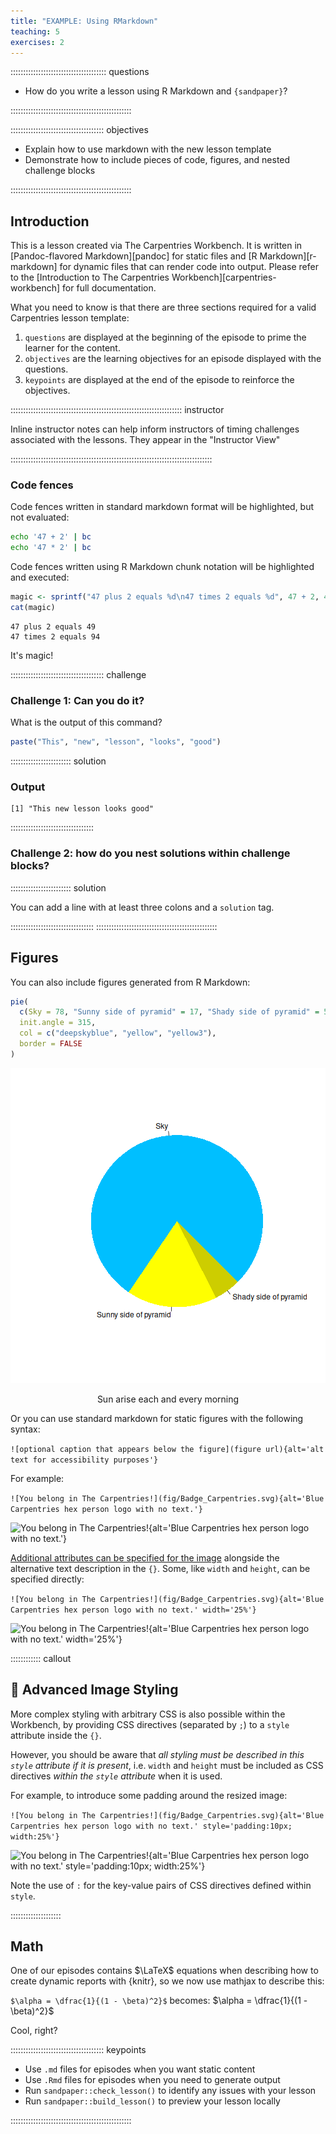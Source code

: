 ```yaml
---
title: "EXAMPLE: Using RMarkdown"
teaching: 5
exercises: 2
---
```


:::::::::::::::::::::::::::::::::::::: questions 

- How do you write a lesson using R Markdown and `{sandpaper}`?

::::::::::::::::::::::::::::::::::::::::::::::::

::::::::::::::::::::::::::::::::::::: objectives

- Explain how to use markdown with the new lesson template
- Demonstrate how to include pieces of code, figures, and nested challenge blocks

::::::::::::::::::::::::::::::::::::::::::::::::

## Introduction

This is a lesson created via The Carpentries Workbench. It is written in
[Pandoc-flavored Markdown][pandoc] for static files and
[R Markdown][r-markdown] for dynamic files that can render code into output. 
Please refer to the [Introduction to The Carpentries 
Workbench][carpentries-workbench] for full documentation.

What you need to know is that there are three sections required for a valid
Carpentries lesson template:

 1. `questions` are displayed at the beginning of the episode to prime the
    learner for the content.
 2. `objectives` are the learning objectives for an episode displayed with
    the questions.
 3. `keypoints` are displayed at the end of the episode to reinforce the
    objectives.

:::::::::::::::::::::::::::::::::::::::::::::::::::::::::::::::::::: instructor

Inline instructor notes can help inform instructors of timing challenges
associated with the lessons. They appear in the "Instructor View"

::::::::::::::::::::::::::::::::::::::::::::::::::::::::::::::::::::::::::::::::

### Code fences

Code fences written in standard markdown format will be highlighted, but not
evaluated:

```bash
echo '47 + 2' | bc
echo '47 * 2' | bc
```

Code fences written using R Markdown chunk notation will be highlighted and 
executed:


``` r
magic <- sprintf("47 plus 2 equals %d\n47 times 2 equals %d", 47 + 2, 47 * 2) 
cat(magic)
```

``` output
47 plus 2 equals 49
47 times 2 equals 94
```

It's magic!

::::::::::::::::::::::::::::::::::::: challenge 

### Challenge 1: Can you do it?

What is the output of this command?

```r
paste("This", "new", "lesson", "looks", "good")
```

:::::::::::::::::::::::: solution 

### Output
 
```output
[1] "This new lesson looks good"
```

:::::::::::::::::::::::::::::::::


### Challenge 2: how do you nest solutions within challenge blocks?

:::::::::::::::::::::::: solution 

You can add a line with at least three colons and a `solution` tag.

:::::::::::::::::::::::::::::::::
::::::::::::::::::::::::::::::::::::::::::::::::

## Figures

You can also include figures generated from R Markdown:


``` r
pie(
  c(Sky = 78, "Sunny side of pyramid" = 17, "Shady side of pyramid" = 5), 
  init.angle = 315, 
  col = c("deepskyblue", "yellow", "yellow3"), 
  border = FALSE
)
```

<div class="figure" style="text-align: center">
<img src="fig/example-rendered-pyramid-1.png" alt="pie chart illusion of a pyramid"  />
<p class="caption">Sun arise each and every morning</p>
</div>

Or you can use standard markdown for static figures with the following syntax:

`![optional caption that appears below the figure](figure url){alt='alt text for
accessibility purposes'}`

For example:

`![You belong in The Carpentries!](fig/Badge_Carpentries.svg){alt='Blue Carpentries hex person logo with no text.'}`

![You belong in The Carpentries!](fig/Badge_Carpentries.svg){alt='Blue Carpentries hex person logo with no text.'}

[Additional attributes can be specified for the image](https://developer.mozilla.org/en-US/docs/Web/HTML/Element/Img#attributes)
alongside the alternative text description in the `{}`.
Some, like `width` and `height`, can be specified directly:

`![You belong in The Carpentries!](fig/Badge_Carpentries.svg){alt='Blue Carpentries hex person logo with no text.' width='25%'}`

![You belong in The Carpentries!](fig/Badge_Carpentries.svg){alt='Blue Carpentries hex person logo with no text.' width='25%'}

:::::::::::: callout

## :art: Advanced Image Styling

More complex styling with arbitrary CSS is also possible within the Workbench,
by providing CSS directives (separated by `;`) to a `style` attribute inside the `{}`.

However, you should be aware that _all styling must be described in this `style` attribute
if it is present_, i.e. `width` and `height` must be included as CSS directives
_within the `style` attribute_ when it is used.

For example, to introduce some padding around the resized image:

`![You belong in The Carpentries!](fig/Badge_Carpentries.svg){alt='Blue Carpentries hex person logo with no text.' style='padding:10px; width:25%'}`

![You belong in The Carpentries!](fig/Badge_Carpentries.svg){alt='Blue Carpentries hex person logo with no text.' style='padding:10px; width:25%'}

Note the use of `:` for the key-value pairs of CSS directives defined within `style`.

::::::::::::::::::::


## Math

One of our episodes contains $\LaTeX$ equations when describing how to create
dynamic reports with {knitr}, so we now use mathjax to describe this:

`$\alpha = \dfrac{1}{(1 - \beta)^2}$` becomes: $\alpha = \dfrac{1}{(1 - \beta)^2}$

Cool, right?

::::::::::::::::::::::::::::::::::::: keypoints 

- Use `.md` files for episodes when you want static content
- Use `.Rmd` files for episodes when you need to generate output
- Run `sandpaper::check_lesson()` to identify any issues with your lesson
- Run `sandpaper::build_lesson()` to preview your lesson locally

::::::::::::::::::::::::::::::::::::::::::::::::

